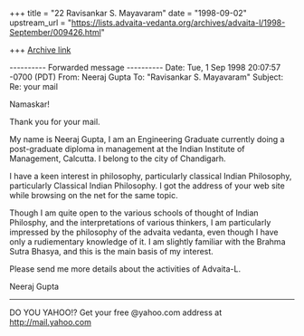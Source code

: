 +++
title = "22 Ravisankar S. Mayavaram"
date = "1998-09-02"
upstream_url = "https://lists.advaita-vedanta.org/archives/advaita-l/1998-September/009426.html"

+++
[Archive link](https://lists.advaita-vedanta.org/archives/advaita-l/1998-September/009426.html)

---------- Forwarded message ----------
Date: Tue, 1 Sep 1998 20:07:57 -0700 (PDT)
From: Neeraj Gupta <harsoria at yahoo.com>
To: "Ravisankar S. Mayavaram" <msr at isc.tamu.edu>
Subject: Re: your mail



Namaskar!

Thank you for your mail.

My name is Neeraj Gupta, I am an Engineering Graduate currently doing
a post-graduate diploma in management at the Indian Institute of
Management, Calcutta. I belong to the city of Chandigarh.

I have a keen interest in philosophy, particularly classical Indian
Philosophy, particularly Classical Indian Philosophy. I got the
address of your web site while browsing on the net for the same topic.

Though I am quite open to the various schools of thought of Indian
Philosphy, and the interpretations of various thinkers, I am
particularly impressed by the philosophy of the advaita vedanta, even
though I have only a rudiementary knowledge of it. I am slightly
familiar with the Brahma Sutra Bhasya, and this is the main basis of
my interest.

Please send me more details about the activities of Advaita-L.

Neeraj Gupta


_________________________________________________________
DO YOU YAHOO!?
Get your free @yahoo.com address at http://mail.yahoo.com

